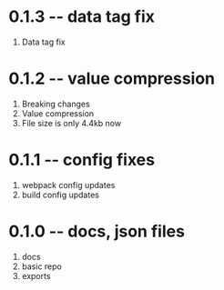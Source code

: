 # 0.1.3 -- data tag fix

1. Data tag fix

# 0.1.2 -- value compression

1. Breaking changes
2. Value compression
3. File size is only 4.4kb now

# 0.1.1 -- config fixes

1. webpack config updates
2. build config updates

# 0.1.0 -- docs, json files

1. docs
2. basic repo
3. exports
